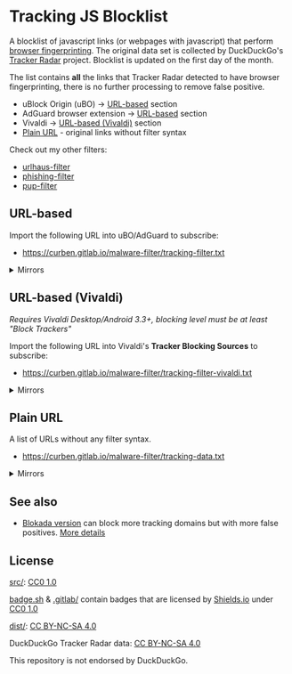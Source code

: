 # Tracking JS Blocklist

A blocklist of javascript links (or webpages with javascript) that perform [browser fingerprinting](https://en.wikipedia.org/wiki/Web_tracking). The original data set is collected by DuckDuckGo's [Tracker Radar](https://github.com/duckduckgo/tracker-radar) project. Blocklist is updated on the first day of the month.

The list contains **all** the links that Tracker Radar detected to have browser fingerprinting, there is no further processing to remove false positive.

- uBlock Origin (uBO) -> [URL-based](#url-based) section
- AdGuard browser extension -> [URL-based](#url-based) section
- Vivaldi -> [URL-based (Vivaldi)](#url-based-vivaldi) section
- [Plain URL](#plain-url) - original links without filter syntax

Check out my other filters:
- [urlhaus-filter](https://gitlab.com/curben/urlhaus-filter)
- [phishing-filter](https://gitlab.com/curben/phishing-filter)
- [pup-filter](https://gitlab.com/curben/pup-filter)

## URL-based

Import the following URL into uBO/AdGuard to subscribe:

- https://curben.gitlab.io/malware-filter/tracking-filter.txt

<details>
<summary>Mirrors</summary>

- https://cdn.statically.io/gl/curben/phishing-filter/master/dist/tracking-filter.txt
- https://glcdn.githack.com/curben/phishing-filter/raw/master/dist/tracking-filter.txt
- https://raw.githubusercontent.com/curbengh/phishing-filter/master/dist/tracking-filter.txt
- https://cdn.statically.io/gh/curbengh/phishing-filter/master/dist/tracking-filter.txt
- https://gitcdn.xyz/repo/curbengh/phishing-filter/master/dist/tracking-filter.txt
- https://cdn.jsdelivr.net/gh/curbengh/phishing-filter/dist/tracking-filter.txt

</details>

## URL-based (Vivaldi)

_Requires Vivaldi Desktop/Android 3.3+, blocking level must be at least "Block Trackers"_

Import the following URL into Vivaldi's **Tracker Blocking Sources** to subscribe:

- https://curben.gitlab.io/malware-filter/tracking-filter-vivaldi.txt

<details>
<summary>Mirrors</summary>

- https://cdn.statically.io/gl/curben/tracking-filter/master/dist/tracking-filter-vivaldi.txt
- https://glcdn.githack.com/curben/tracking-filter/raw/master/dist/tracking-filter-vivaldi.txt
- https://raw.githubusercontent.com/curbengh/tracking-filter/master/dist/tracking-filter-vivaldi.txt
- https://cdn.statically.io/gh/curbengh/tracking-filter/master/dist/tracking-filter-vivaldi.txt
- https://gitcdn.xyz/repo/curbengh/tracking-filter/master/dist/tracking-filter-vivaldi.txt
- https://cdn.jsdelivr.net/gh/curbengh/tracking-filter/dist/tracking-filter-vivaldi.txt

</details>

## Plain URL

A list of URLs without any filter syntax.

- https://curben.gitlab.io/malware-filter/tracking-data.txt

<details>
<summary>Mirrors</summary>

- https://cdn.statically.io/gl/curben/tracking-filter/master/dist/tracking-data.txt
- https://glcdn.githack.com/curben/tracking-filter/raw/master/dist/tracking-data.txt
- https://raw.githubusercontent.com/curbengh/tracking-filter/master/dist/tracking-data.txt
- https://cdn.statically.io/gh/curbengh/tracking-filter/master/dist/tracking-data.txt
- https://gitcdn.xyz/repo/curbengh/tracking-filter/master/dist/tracking-data.txt
- https://cdn.jsdelivr.net/gh/curbengh/tracking-filter/dist/tracking-data.txt

</details>

## See also

- [Blokada version](https://blokada.org/blocklists/ddgtrackerradar/standard/hosts.txt) can block more tracking domains but with more false positives. [More details](https://community.blokada.org/t/introducing-duckduckgo-tracker-radar-to-blokada/469)

## License

[src/](src/): [CC0 1.0](LICENSE.md)

[badge.sh](src/badge.sh) & [.gitlab/](.gitlab/) contain badges that are licensed by [Shields.io](https://shields.io) under [CC0 1.0](LICENSE.md)

[dist/](dist/): [CC BY-NC-SA 4.0](https://creativecommons.org/licenses/by-nc-sa/4.0/)

DuckDuckGo Tracker Radar data: [CC BY-NC-SA 4.0](https://creativecommons.org/licenses/by-nc-sa/4.0/)

This repository is not endorsed by DuckDuckGo.
